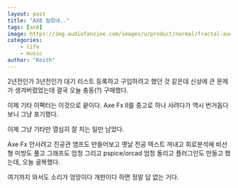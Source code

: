 ```yaml
---
layout: post
title: "AX8 질렀네.."
tags: [ax8]
image: https://img.audiofanzine.com/images/u/product/normal/fractal-audio-systems-ax8-244920.jpg
categories:
    - life
    - music
author: "Keith"
---
```


2년전인가 3년전인가 대기 리스트 등록하고 구입하려고 했던 것 같은데 신상에 큰 문제가 생겨버렸었는데 결국 오늘 충동(?) 구매했다.

이제 기타 이펙터는 이것으로 끝이다. Axe Fx II를 중고로 하나 사려다가 역시 번거돕다보니 그냥 포기했다. 

이제 그냥 기타만 열심히 잘 치는 일만 남았다. 

Axe Fx 안사려고 진공관 앰프도 만들어보고 옛날 전공 텍스트 꺼내고 회로분석에 비선형 미방도 풀고 그래프도 엄청 그리고 pspice/orcad 엄청 돌리고 플러그인도 만들고 했는데, 오늘 굴복했다. 

여기까지 와서도 소리가 엉망이다 개판이다 하면 정말 답 없는 거다.